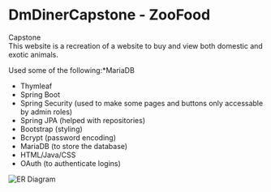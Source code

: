 # DmDinerCapstone - ZooFood
Capstone <br>
This website is a recreation of a website to buy and view both domestic and exotic animals.

Used some of the following:*MariaDB
  * Thymleaf
  * Spring Boot
  * Spring Security (used to make some pages and buttons only accessable by admin roles)
  * Spring JPA (helped with repositories)
  * Bootstrap (styling)
  * Bcrypt (password encoding)
  * MariaDB (to store the database)
  * HTML/Java/CSS
  * OAuth (to authenticate logins)


![ER Diagram](https://i.imgur.com/PeW4j0I.png)
